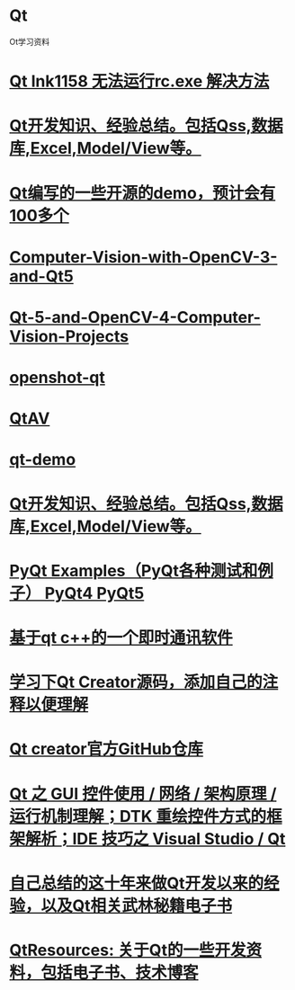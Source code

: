 # Qt
Ot学习资料
# <a href="https://blog.csdn.net/zong596568821xp/article/details/78820144">Qt lnk1158 无法运行rc.exe 解决方法</a>
# <a href="https://github.com/lesliefish/Qt">Qt开发知识、经验总结。包括Qss,数据库,Excel,Model/View等。</a>
# <a href="https://github.com/kennycaiguo/QWidgetDemo">Qt编写的一些开源的demo，预计会有100多个</a>
# <a href="https://github.com/kennycaiguo/Computer-Vision-with-OpenCV-3-and-Qt5">Computer-Vision-with-OpenCV-3-and-Qt5 </a>
# <a href="https://github.com/kennycaiguo/Qt-5-and-OpenCV-4-Computer-Vision-Projects">Qt-5-and-OpenCV-4-Computer-Vision-Projects</a>
# <a href="https://github.com/kennycaiguo/openshot-qt">openshot-qt</a>
# <a href="https://github.com/kennycaiguo/QtAV">QtAV</a>
# <a href="https://github.com/kennycaiguo/qt-demo">qt-demo</a>
# <a href="https://github.com/lesliefish/Qt">Qt开发知识、经验总结。包括Qss,数据库,Excel,Model/View等。</a>
# <a href="https://github.com/kennycaiguo/PyQt">PyQt Examples（PyQt各种测试和例子） PyQt4 PyQt5</a>
# <a href="https://github.com/kennycaiguo/IM-QT">基于qt c++的一个即时通讯软件</a>
# <a href="https://github.com/kevinlq/Qt-Creator-Opensource-Study">学习下Qt Creator源码，添加自己的注释以便理解</a>
# <a href="https://github.com/qt-creator/qt-creator">Qt creator官方GitHub仓库</a>
# <a href="https://github.com/XMuli/QtExamples">Qt 之 GUI 控件使用 / 网络 / 架构原理 / 运行机制理解；DTK 重绘控件方式的框架解析；IDE 技巧之 Visual Studio / Qt</a>
# <a href="https://github.com/feiyangqingyun/qtkaifajingyan">自己总结的这十年来做Qt开发以来的经验，以及Qt相关武林秘籍电子书</a>
# <a href="https://gitee.com/havealex/QtResources">QtResources: 关于Qt的一些开发资料，包括电子书、技术博客</a>
